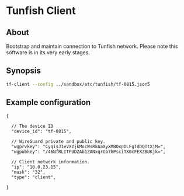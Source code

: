 # Tunfish Client

## About
Bootstrap and maintain connection to Tunfish network.
Please note this software is in its very early stages.

## Synopsis
```bash
tf-client --config ../sandbox/etc/tunfish/tf-0815.json5
```

## Example configuration
```json5
{

  // The device ID
  "device_id": "tf-0815",

  // WireGuard private and public key.
  "wgprvkey": "CyqisJ1eVXzjkMocWsRkAaXyXMBOxpDLFgTdDQTtXjM=",
  "wgpubkey": "/46NfRLITFUDZAb1ZANxqrGb7hPsciTX0cFEXZBUKjk=",

  // Client network information.
  "ip": "10.0.23.15",
  "mask": "32",
  "type": "client",

}
```
